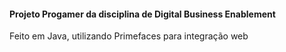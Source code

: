 #### Projeto Progamer da disciplina de Digital Business Enablement
Feito em Java, utilizando Primefaces para integração web
